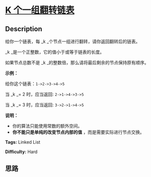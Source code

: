 # [K 个一组翻转链表][title]

## Description

给你一个链表，每  _k  _个节点一组进行翻转，请你返回翻转后的链表。

_k  _是一个正整数，它的值小于或等于链表的长度。

如果节点总数不是  _k  _的整数倍，那么请将最后剩余的节点保持原有顺序。



**示例：**

给你这个链表：`1->2->3->4->5`

当  _k  _= 2 时，应当返回: `2->1->4->3->5`

当  _k  _= 3 时，应当返回: `3->2->1->4->5`



**说明：**

  * 你的算法只能使用常数的额外空间。
  * **你不能只是单纯的改变节点内部的值** ，而是需要实际进行节点交换。


**Tags:** Linked List

**Difficulty:** Hard

## 思路

[title]: https://leetcode-cn.com/problems/reverse-nodes-in-k-group
